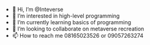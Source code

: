 - 👋 Hi, I’m @Inteverse
- 👀 I’m interested in high-level programming
- 🌱 I’m currently learning basics of programming 
- 💞️ I’m looking to collaborate on metaverse recreation
- 📫 How to reach me 08165023526 or 09057263274

<!---
Inteverse/Inteverse is a ✨ special ✨ repository because its `README.md` (this file) appears on your GitHub profile.
You can click the Preview link to take a look at your changes.
--->
